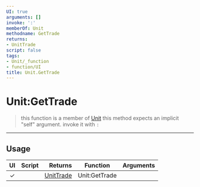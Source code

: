 ```yaml
---
UI: true
arguments: []
invoke: ':'
memberOf: Unit
methodname: GetTrade
returns:
- UnitTrade
script: false
tags:
- Unit/_function
- function/UI
title: Unit.GetTrade
---
```

# Unit:GetTrade
> this function is a member of [Unit](civ-6/lua/Unit.md)
> this method expects an implicit "self" argument. invoke it with `:`
-----
## Usage
|  UI | Script | Returns | Function | Arguments |
|:---:|:------:|-------:|:--------:|:---------|
|✓| |[UnitTrade](civ-6/lua/UnitTrade.md)|Unit:GetTrade||
